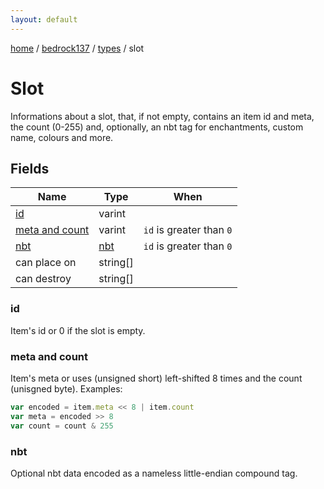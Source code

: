 ```yaml
---
layout: default
---
```


[home](/)  /  [bedrock137](/protocol/bedrock137)  /  [types](/protocol/bedrock137/types)  /  slot

# Slot

Informations about a slot, that, if not empty, contains an item id and meta, the count (0-255) and, optionally, an nbt tag for enchantments, custom name, colours and more.

## Fields

Name | Type | When
---|---|:---:
[id](#id) | varint | 
[meta and count](#meta-and-count) | varint | <code>id</code> is greater than <code>0</code>
[nbt](#nbt) | [nbt](/protocol/bedrock137/arrays) | <code>id</code> is greater than <code>0</code>
can place on | string[] | 
can destroy | string[] | 

### id

Item's id or 0 if the slot is empty.

### meta and count

Item's meta or uses (unsigned short) left-shifted 8 times and the count (unisgned byte).
Examples:
```javascript
var encoded = item.meta << 8 | item.count
var meta = encoded >> 8
var count = count & 255
```

### nbt

Optional nbt data encoded as a nameless little-endian compound tag.
